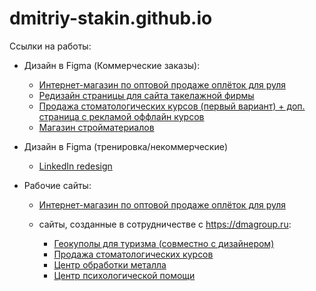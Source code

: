 # dmitriy-stakin.github.io
Ссылки на работы:
- Дизайн в Figma (Коммерческие заказы):
    - [Интернет-магазин по оптовой продаже оплёток для руля](https://www.figma.com/file/W9vu5FYcyJjqpcMrYRvWeL/opletki.ru-(Copy)?type=design&node-id=0-1&mode=design&t=31yO4ENe2pIhdY2w-0)
    - [Редизайн страницы для сайта такелажной фирмы](https://www.figma.com/file/q4XEJIxgGuAetdSuf5KCj9/TakelagE?type=design&node-id=0-1&mode=design&t=25TBQm9d2owp5NQj-0)
    - [Продажа стоматологических курсов (первый вариант) + доп. страница с рекламой оффлайн курсов](https://www.figma.com/file/ZGR1wJN4VHDbALF8A4zVGi/dk-dent?type=design&node-id=21-141&mode=design&t=KnnYruepfETY0yV8-0)
    - [Магазин стройматериалов](https://www.figma.com/file/RO7MhVrrnV5nlM7S0nQj1w/Buildings?type=design&node-id=0-1&mode=design&t=1EsUFwiGVgIFnjDP-0)
 
- Дизайн в Figma (тренировка/некоммерческие)
    - [LinkedIn redesign](https://www.figma.com/file/cus9rH5papV33EAWaQiFv7/RedesignLinkedlin-(Copy)?type=design&node-id=0-1&mode=design&t=xQdf0zMB4wOWrhM0-0)

- Рабочие сайты:
    - [Интернет-магазин по оптовой продаже оплёток для руля](https://opletki.ru)
  
  - сайты, созданные в сотрудничестве с https://dmagroup.ru:
    - [Геокуполы для туризма (совместно с дизайнером)](https://sphera-organica.ru/)
    - [Продажа стоматологических курсов](https://dkdent-learn.ru)
    - [Центр обработки металла](https://centr-metalla.ru)
    - [Центр психологической помощи](https://психотерапевт-нск.рф)
